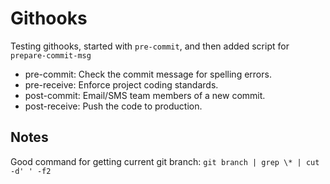 # Githooks

Testing githooks, started with `pre-commit`, and then added script for `prepare-commit-msg`

- pre-commit: Check the commit message for spelling errors.
- pre-receive: Enforce project coding standards.
- post-commit: Email/SMS team members of a new commit.
- post-receive: Push the code to production.


## Notes

Good command for getting current git branch: `git branch | grep \* | cut -d' ' -f2`
